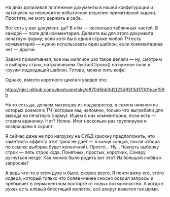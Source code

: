 ﻿На днях допиливал платежные документы в нашей конфигурации и наткнулся на невероятно избыточное решение примитивной задачи. Простите, не  могу держать в себе.

Вот есть у вас документ, да? В нём — несколько табличных частей. В каждой — поле для комментария. Делаете вы для этого документа печатную форму; если хотя бы в одной строке любой ТЧ есть комментарий — нужно использовать один шаблон, если комментариев нет — другой.

Задача примитивная, все мы миллион раз такое делали — ну, смотрим в выборку строк, натравливаем ПустаяСтрока() на нужное поле и грузим подходящий шаблон. Готово, можно пить кофе!

Однако, вместо короткого цикла я увидел это:

https://gist.github.com/vkostyanetsky/e870d5bb3d2f23d93f3d17001eaef59b

Ну то есть да, делаем матрешку из подзапросов, в самом нижнем из которых роемся в ТЧ (которые мы, напомню, только что выгребали для вывода на печатную форму). Ищем в них комментарии, если есть — ставим единичку. Нет? Нолик. Итог несколько раз группируем и возвращаем в скрипт.

Я сейчас даже не про нагрузку на СУБД (рискну предположить, что заметного эффекта этот трюк не дает — в конце концов, после отбора по ссылке выборка будет копеечной). Просто… Ну… Чекнуть выборку строк — пять строк кода. Понятных, простых, коротких, Сонару ругнуться негде. Как можно было родить вот это? Из большой любви к запросам? 

А ведь что-то в этом духе и было, скорее всего. Я почти вижу его, этого кодера, который только что более-менее сносно освоил запросы и пребывает в перманентном восторге от новых возможностей. А когда в руках есть клёвый блестящий молоток, всё вокруг кажется гвоздями.
